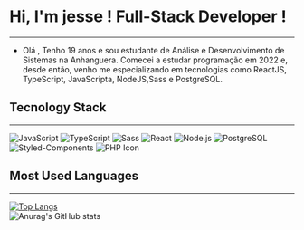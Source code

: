#  Hi, I'm jesse ! Full-Stack Developer !

***
- Olá , Tenho 19 anos e sou estudante de Análise e Desenvolvimento de Sistemas na Anhanguera. Comecei a estudar programação em 2022 e, desde então, venho me especializando em tecnologias como ReactJS, TypeScript, JavaScripta, NodeJS,Sass e PostgreSQL.

##  Tecnology Stack

***

![JavaScript](https://img.shields.io/badge/-JavaScript-F7DF1E?style=flat&logo=javascript&logoColor=black)
![TypeScript](https://img.shields.io/badge/-TypeScript-007ACC?style=flat&logo=typescript&logoColor=white)
![Sass](https://img.shields.io/badge/-Sass-CC6699?style=flat&logo=sass&logoColor=white)
![React](https://img.shields.io/badge/-React-61DAFB?style=flat&logo=react&logoColor=black)
![Node.js](https://img.shields.io/badge/-Node.js-339933?style=flat&logo=node.js&logoColor=white)
![PostgreSQL](https://img.shields.io/badge/-PostgreSQL-336791?style=flat&logo=postgresql&logoColor=white)
![Styled-Components](https://img.shields.io/badge/-Styled%20Components-DB7093?style=flat&logo=styled-components&logoColor=white)
![PHP Icon](https://img.shields.io/badge/PHP-%237772B2?style=flat&logo=php&logoColor=white)


## Most Used Languages
***

[![Top Langs](https://github-readme-stats.vercel.app/api/top-langs/?username=jessemp3&layout=donut)](https://github.com/anuraghazra/github-readme-stats)   
![Anurag's GitHub stats](https://github-readme-stats.vercel.app/api?username=jessemp3&icons=true&bg_color=00000000)
